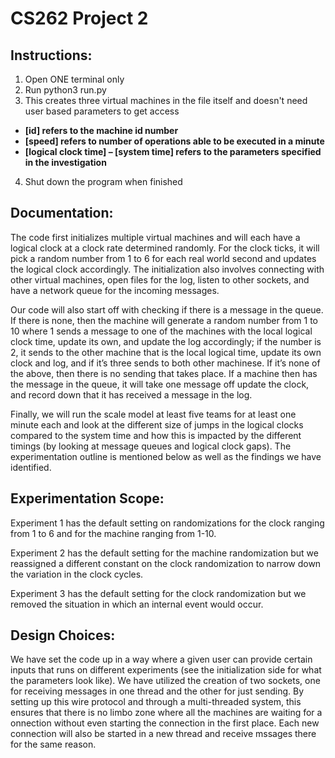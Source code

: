 # CS262 Project 2

## Instructions: 

1.	Open ONE terminal only
2.	Run python3 run.py
3.	This creates three virtual machines in the file itself and doesn't need user based parameters to get access

- **[id] refers to the machine id number**
- **[speed] refers to number of operations able to be executed in a minute**
- **[logical clock time] – [system time] refers to the parameters specified in the investigation**

4.	Shut down the program when finished

## Documentation: 

The code first initializes multiple virtual machines and will each have a logical clock at a clock rate determined randomly. For the clock ticks, it will pick a random number from 1 to 6 for each real world second and updates the logical clock accordingly. The initialization also involves connecting with other virtual machines, open files for the log, listen to other sockets, and have a network queue for the incoming messages. 

Our code will also start off with checking if there is a message in the queue. If there is none, then the machine will generate a random number from 1 to 10 where 1 sends a message to one of the machines with the local logical clock time, update its own, and update the log accordingly; if the number is 2, it sends to the other machine that is the local logical time, update its own clock and log, and if it’s three sends to both other machinese. If it’s none of the above, then there is no sending that takes place. If a machine then has the message in the queue, it will take one message off update the clock, and record down that it has received a message in the log. 

Finally, we will run the scale model at least five teams for at least one minute each and look at the different size of jumps in the logical clocks compared to the system time and how this is impacted by the different timings (by looking at message queues and logical clock gaps). The experimentation outline is mentioned below as well as the findings we have identified.  

## Experimentation Scope:

Experiment 1 has the default setting on randomizations for the clock ranging from 1 to 6 and for the machine ranging from 1-10. 

Experiment 2 has the default setting for the machine randomization but we reassigned a different constant on the clock randomization to narrow down the variation in the clock cycles. 

Experiment 3 has the default setting for the clock randomization but we removed the situation in which an internal event would occur. 

## Design Choices:

We have set the code up in a way where a given user can provide certain inputs that runs on different experiments (see the initialization side for what the parameters look like). We have utilized the creation of two sockets, one for receiving messages in one thread and the other for just sending.  By setting up this wire protocol and through a multi-threaded system, this ensures that there is no limbo zone where all the machines are waiting for a onnection without even starting the connection in the first place. Each new connection will also be started in a new thread and receive mssages there for the same reason. 







